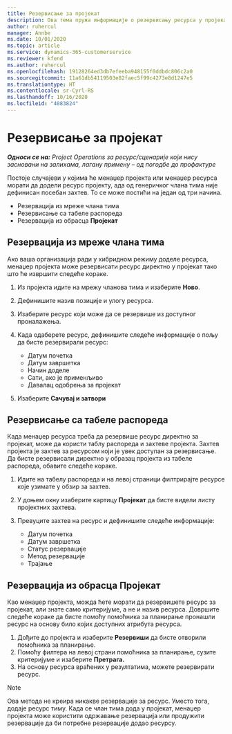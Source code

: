 ```yaml
---
title: Резервисање за пројекат
description: Ова тема пружа информације о резервисању ресурса у пројекат.
author: ruhercul
manager: Annbe
ms.date: 10/01/2020
ms.topic: article
ms.service: dynamics-365-customerservice
ms.reviewer: kfend
ms.author: ruhercul
ms.openlocfilehash: 19128264ed3db7efeeba948155f0ddbdc806c2a0
ms.sourcegitcommit: 11a61db54119503e82faec5f99c4273e8d1247e5
ms.translationtype: HT
ms.contentlocale: sr-Cyrl-RS
ms.lasthandoff: 10/16/2020
ms.locfileid: "4083824"
---
```

# <a name="book-to-a-project"></a>Резервисање за пројекат

_**Односи се на:** Project Operations за ресурс/сценарије који нису засновани на залихама, лагану примену – од погодбе до профактуре_

Постоје случајеви у којима ће менаџер пројекта или менаџер ресурса морати да додели ресурс пројекту, ада од генеричког члана тима није дефинисан посебан захтев. То се може постићи на један од три начина.

- Резервација из мреже члана тима
- Резервисање са табеле распореда
- Резервација из обрасца **Пројекат**

## <a name="book-from-the-team-member-grid"></a>Резервација из мреже члана тима

Ако ваша организација ради у хибридном режиму доделе ресурса, менаџер пројекта може резервисати ресурс директно у пројекат тако што ће извршити следеће кораке.

1. Из пројекта идите на мрежу чланова тима и изаберите **Ново**.
2. Дефинишите назив позиције и улогу ресурса.
3. Изаберите ресурс који може да се резервише из доступног проналажења.
4. Када одаберете ресурс, дефинишите следеће информације о пољу да бисте резервирали ресурс:

    - Датум почетка
    - Датум завршетка
    - Начин доделе
    - Сати, ако је применљиво
    - Давалац одобрења за пројекат

6. Изаберите **Сачувај и затвори**

## <a name="book-from-the-schedule-board"></a>Резервисање са табеле распореда

Када менаџер ресурса треба да резервише ресурс директно за пројекат, може да користи таблу распореда и захтеве пројекта. Захтев пројекта је захтев за ресурсом који је увек доступан за резервисање. Да бисте резервисали директно у образац пројекта из табеле распореда, обавите следеће кораке.

1. Идите на табелу распореда и на левој страници филтрирајте ресурсе које узимате у обзир за захтев.
2. У доњем окну изаберите картицу **Пројекат** да бисте видели листу пројектних захтева.
3. Превуците захтев на ресурс и дефинишите следеће информације:

    - Датум почетка
    - Датум завршетка
    - Статус резервације
    - Метод резервације
    - Трајање

## <a name="book-from-the-project-form"></a>Резервација из обрасца Пројекат

Као менаџер пројекта, можда ћете морати да резервишете ресурс за пројекат, али знате само критеријуме, а не и назив ресурса. Довршите следеће кораке да бисте помоћу помоћника за планирање пронашли ресурс на основу било којих доступних атрибута ресурса. 

1. Дођите до пројекта и изаберите **Резервиши** да бисте отворили помоћника за планирање.
2. Помоћу филтера на левој страни помоћника за планирање, сузите критеријуме и изаберите **Претрага.**
3. На основу ресурса враћених у резултатима, можете резервирати ресурс.

> [!NOTE]
> Ова метода не креира никакве резервације за ресурс. Уместо тога, додаје ресурс тиму. Када се члан тима дода у пројекат, менаџер пројекта може користити одржавање резервација или продужити резервације да би потребне резервације додао ресурсу.
